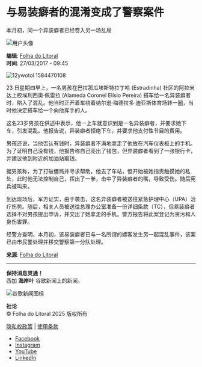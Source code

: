 # 与易装癖者的混淆变成了警察案件

本月初，同一个异装癖者已经卷入另一场乱局

![用户头像](https://folhadolitoral.com.br/wp-content/uploads/2022/06/avatar_user_49_1656449423.jpg)

**编辑**: [Folha do Litoral](https://folhadolitoral.com.br/zh-CN/author/redacao/)  
**时间**: 27/03/2017 - 09:45

![12ywotol 1584470108](https://folhadolitoral.com.br/wp-content/uploads/2020/03/12ywotol_1584470108.jpg)

23 日星期四早上，一名男孩在巴拉那瓜埃斯特拉丁哈 (Estradinha) 社区的阿拉米达上校埃利西奥·佩雷拉 (Alameda Coronel Elísio Pereira) 搭车给一名异装癖者时，陷入了混乱。他当时正开着车绕着纳尔逊·梅德拉多·迪亚斯体育场转一圈，当时他决定搭车给一个向他挥手的人。

这名23岁男孩在供述中表示，他一上车就意识到是一名异装癖者，并要求她下车，引发混乱。他报告说，异装癖者拒绝下车，并要求他支付性节目的费用。

男孩还说，当他否认有钱时，异装癖者不满地拿走了他放在汽车仪表板上的手机。为了证明自己没有钱，他报告称自己亮出了钱包，但异装癖者看到了一张银行卡，并建议他到附近的加油站取钱。

据男孩称，为了打破僵局并寻求帮助，他去了车站，但开始被她指责触摸她的私处，此时他无法控制自己，挥出了一拳，击中了异装癖者的嘴，导致受伤。随后宪兵被叫来。

到达现场后，军方证实，由于袭击，这名异装癖者被送往紧急护理中心（UPA）治疗伤势。随后，相关人员被送往总理办公室准备一份详细条款（TC），但易装癖者选择不对男孩提出申诉，并交出了她拿走的手机。警方报告将此案登记为贪污和人身伤害罪。

经警方查明，本月初，该易装癖者已与一名所谓的嫖客发生另一起混乱事件，该案已由市民警处理并移交警察第一分队处理。

**来源**: [Folha do Litoral](https://folhadolitoral.com.br)

---

**保持消息灵通！**  
西加 **海岸叶** 谷歌新闻上的新闻。

![谷歌新闻图标](https://folhadolitoral.com.br/wp-content/uploads/2024/05/google.png)

**社论**  
© Folha do Litoral 2025 版权所有  

[隐私权政策](https://folhadolitoral.com.br/zh-CN/nossa-politica-de-privacidade/) | [使用条款](https://folhadolitoral.com.br/zh-CN/termos-de-uso/)  

- [Facebook](https://www.facebook.com/folhadolitoralnews)
- [Instagram](https://www.instagram.com/folhadolitoralnews)
- [YouTube](https://www.youtube.com/@FolhadoLitoralNews)
- [LinkedIn](https://www.linkedin.com/company/folha-do-litoral-news/)